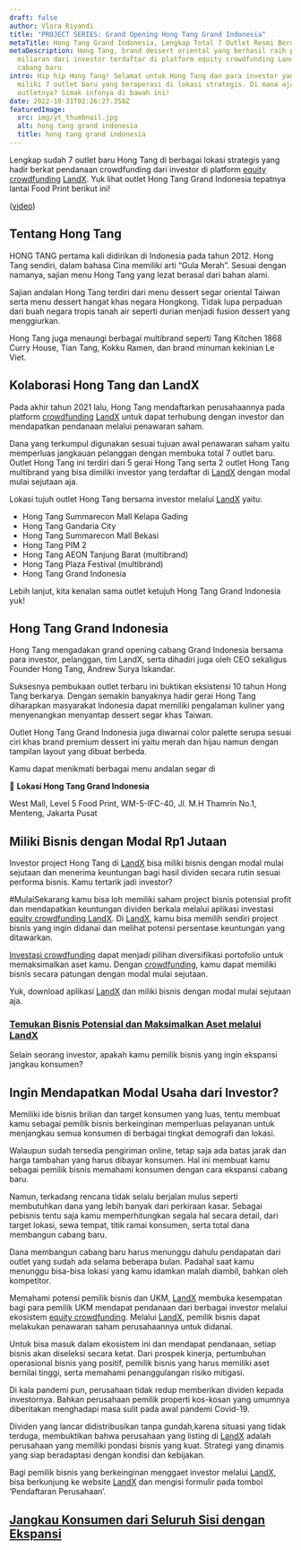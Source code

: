```yaml
---
draft: false
author: Vlora Riyandi
title: "PROJECT SERIES: Grand Opening Hong Tang Grand Indonesia"
metaTitle: Hong Tang Grand Indonesia, Lengkap Total 7 Outlet Resmi Beroperasi
metaDescription: Hong Tang, brand dessert oriental yang berhasil raih pendanaan
  miliaran dari investor terdaftar di platform equity crowdfunding LandX buka
  cabang baru
intro: Hip hip Hong Tang! Selamat untuk Hong Tang dan para investor yang telah
  miliki 7 outlet baru yang beroperasi di lokasi strategis. Di mana aja
  outletnya? Simak infonya di bawah ini!
date: 2022-10-31T02:26:27.358Z
featuredImage:
  src: img/yt_thumbnail.jpg
  alt: hong tang grand indonesia
  title: hong tang grand indonesia
---
```

Lengkap sudah 7 outlet baru Hong Tang di berbagai lokasi strategis yang hadir berkat pendanaan crowdfunding dari investor di platform [equity crowdfunding](https://landx.id/) [LandX](https://landx.id/). Yuk lihat outlet Hong Tang Grand Indonesia tepatnya lantai Food Print berikut ini!

([video](https://www.youtube.com/watch?v=mYrgjK9kuTk))

## Tentang Hong Tang

HONG TANG pertama kali didirikan di Indonesia pada tahun 2012. Hong Tang sendiri, dalam bahasa Cina memiliki arti “Gula Merah”. Sesuai dengan namanya, sajian menu Hong Tang yang lezat berasal dari bahan alami. 

Sajian andalan Hong Tang terdiri dari menu dessert segar oriental Taiwan serta menu dessert hangat khas negara Hongkong. Tidak lupa perpaduan dari buah negara tropis tanah air seperti durian menjadi fusion dessert yang menggiurkan.

Hong Tang juga menaungi berbagai multibrand seperti Tang Kitchen 1868 Curry House, Tian Tang, Kokku Ramen, dan brand minuman kekinian Le Viet.

## Kolaborasi Hong Tang dan LandX

Pada akhir tahun 2021 lalu, Hong Tang mendaftarkan perusahaannya pada platform [crowdfunding](https://landx.id/) [LandX](https://landx.id/) untuk dapat terhubung dengan investor dan mendapatkan pendanaan melalui penawaran saham. 

Dana yang terkumpul digunakan sesuai tujuan awal penawaran saham yaitu memperluas jangkauan pelanggan dengan membuka total 7 outlet baru. Outlet Hong Tang ini terdiri dari 5 gerai Hong Tang serta 2 outlet Hong Tang multibrand yang bisa dimiliki investor yang terdaftar di [LandX](https://landx.id/) dengan modal mulai sejutaan aja.

Lokasi tujuh outlet Hong Tang bersama investor melalui [LandX](https://landx.id/) yaitu:

* Hong Tang Summarecon Mall Kelapa Gading
* Hong Tang Gandaria City
* Hong Tang Summarecon Mall Bekasi
* Hong Tang PIM 2
* Hong Tang AEON Tanjung Barat (multibrand)
* Hong Tang Plaza Festival (multibrand)
* Hong Tang Grand Indonesia 

Lebih lanjut, kita kenalan sama outlet ketujuh Hong Tang Grand Indonesia yuk!

## Hong Tang Grand Indonesia 

Hong Tang mengadakan grand opening cabang Grand Indonesia bersama para investor, pelanggan, tim LandX, serta dihadiri juga oleh CEO sekaligus Founder Hong Tang, Andrew Surya Iskandar. 

Suksesnya pembukaan outlet terbaru ini buktikan eksistensi 10 tahun Hong Tang berkarya. Dengan semakin banyaknya hadir gerai Hong Tang diharapkan masyarakat Indonesia dapat memiliki pengalaman kuliner yang menyenangkan menyantap dessert segar khas Taiwan.

Outlet Hong Tang Grand Indonesia juga diwarnai color palette serupa sesuai ciri khas brand premium dessert ini yaitu merah dan hijau namun dengan tampilan layout yang dibuat berbeda.

Kamu dapat menikmati berbagai menu andalan segar di 

📍 **Lokasi Hong Tang Grand Indonesia** 

West Mall, Level 5 Food Print, WM-5-IFC-40, Jl. M.H Thamrin No.1, Menteng, Jakarta Pusat

## Miliki Bisnis dengan Modal Rp1 Jutaan

Investor project Hong Tang di [LandX](https://landx.id/) bisa miliki bisnis dengan modal mulai sejutaan dan menerima keuntungan bagi hasil dividen secara rutin sesuai performa bisnis. Kamu tertarik jadi investor?

\#MulaiSekarang kamu bisa loh memiliki saham project bisnis potensial profit dan mendapatkan keuntungan dividen berkala melalui aplikasi investasi [equity crowdfunding LandX](https://landx.id/). Di [LandX](https://landx.id/), kamu bisa memilih sendiri project bisnis yang ingin didanai dan melihat potensi persentase keuntungan yang ditawarkan.

[Investasi crowdfunding](https://landx.id/) dapat menjadi pilihan diversifikasi portofolio untuk memaksimalkan aset kamu. Dengan [crowdfunding](https://landx.id/), kamu dapat memiliki bisnis secara patungan dengan modal mulai sejutaan.

Yuk, download aplikasi [LandX](https://landx.id/) dan miliki bisnis dengan modal mulai sejutaan aja.

### [Temukan Bisnis Potensial dan Maksimalkan Aset melalui LandX](https://app.landx.id/?utm_source=Organic+Page&utm_medium=Content+Blog&utm_campaign=BlogLandX&utm_id=Blog)

S﻿elain seorang investor, apakah kamu pemilik bisnis yang ingin ekspansi jangkau konsumen?

## Ingin Mendapatkan Modal Usaha dari Investor?

Memiliki ide bisnis brilian dan target konsumen yang luas, tentu membuat kamu sebagai pemilik bisnis berkeinginan memperluas pelayanan untuk menjangkau semua konsumen di berbagai tingkat demografi dan lokasi.

Walaupun sudah tersedia pengiriman online, tetap saja ada batas jarak dan harga tambahan yang harus dibayar konsumen. Hal ini membuat kamu sebagai pemilik bisnis memahami konsumen dengan cara ekspansi cabang baru.

Namun, terkadang rencana tidak selalu berjalan mulus seperti membutuhkan dana yang lebih banyak dari perkiraan kasar. Sebagai pebisnis tentu saja kamu memperhitungkan segala hal secara detail, dari target lokasi, sewa tempat, titik ramai konsumen, serta total dana membangun cabang baru.

Dana membangun cabang baru harus menunggu dahulu pendapatan dari outlet yang sudah ada selama beberapa bulan. Padahal saat kamu menunggu bisa-bisa lokasi yang kamu idamkan malah diambil, bahkan oleh kompetitor.

Memahami potensi pemilik bisnis dan UKM, [LandX](https://landx.id/) membuka kesempatan bagi para pemilik UKM mendapat pendanaan dari berbagai investor melalui ekosistem [equity crowdfunding](https://landx.id/). Melalui [LandX](https://landx.id/), pemilik bisnis dapat melakukan penawaran saham perusahaannya untuk didanai.

Untuk bisa masuk dalam ekosistem ini dan mendapat pendanaan, setiap bisnis akan diseleksi secara ketat. Dari prospek kinerja, pertumbuhan operasional bisnis yang positif, pemilik bisnis yang harus memiliki aset bernilai tinggi, serta memahami penanggulangan risiko mitigasi.

Di kala pandemi pun, perusahaan tidak redup memberikan dividen kepada investornya. Bahkan perusahaan pemilik properti kos-kosan yang umumnya diberitakan menghadapi masa sulit pada awal pandemi Covid-19.

Dividen yang lancar didistribusikan tanpa gundah,karena situasi yang tidak terduga, membuktikan bahwa perusahaan yang listing di [LandX](https://landx.id/) adalah perusahaan yang memiliki pondasi bisnis yang kuat. Strategi yang dinamis yang siap beradaptasi dengan kondisi dan kebijakan.

Bagi pemilik bisnis yang berkeinginan menggaet investor melalui [LandX](https://landx.id/), bisa berkunjung ke website [LandX](https://landx.id/) dan mengisi formulir pada tombol ‘Pendaftaran Perusahaan’. [](https://landx.id/)

## [Jangkau Konsumen dari Seluruh Sisi dengan Ekspansi](https://landx.id/)